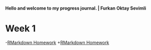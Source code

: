 #### Hello and welcome to my progress journal. | Furkan Oktay Sevimli
# Week 1
-[RMarkdown Homework]()
+[RMarkdown Homework](Week1.html)
